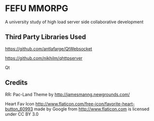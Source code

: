 # FEFU MMORPG

A university study of high load server side collaborative development

## Third Party Libraries Used

https://github.com/antlafarge/QtWebsocket

https://github.com/nikhilm/qhttpserver

Qt

## Credits

RR: Pac-Land Theme by http://jamesmanng.newgrounds.com/

Heart Fav Icon http://www.flaticon.com/free-icon/favorite-heart-button_60993 made by Google from http://www.flaticon.com is licensed under CC BY 3.0